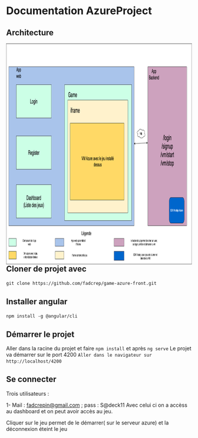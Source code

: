 #  Documentation AzureProject

## Architecture

 <img src="azure.png" title="made at imgflip.com"   align="left"  height=600px />

## Cloner de projet  avec 
`git clone https://github.com/fadcrep/game-azure-front.git`

## Installer angular 

`npm install -g @angular/cli`


## Démarrer le projet

Aller dans la racine du projet et faire
`npm install` et après
`ng serve`
Le projet va démarrer sur le port 4200
`Aller dans le navigateur sur  http://localhost/4200`

## Se connecter

Trois utilisateurs : 

1- Mail : fadcrepin@gmail.com ; pass : S@deck11
Avec celui ci on a accèss au dashboard et on peut avoir accès au jeu.

Cliquer sur le jeu permet de le démarrer( sur le serveur azure) et la déconnexion éteint le jeu


